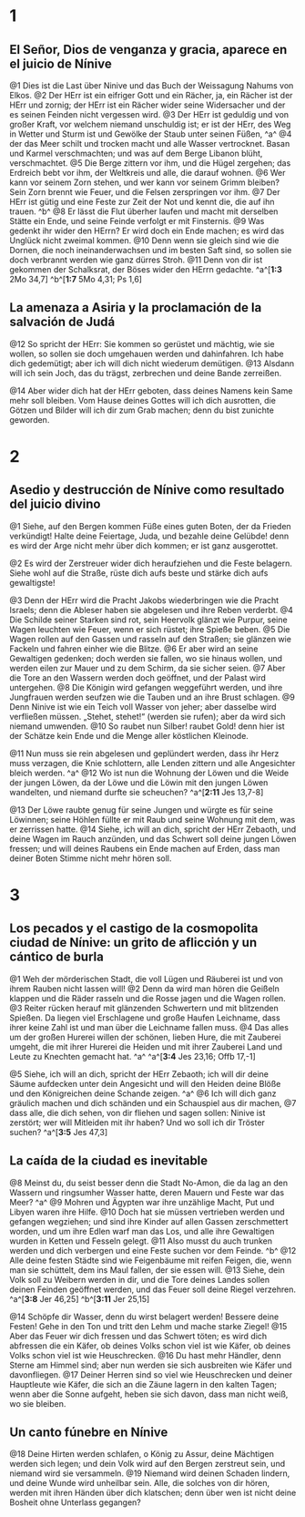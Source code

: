 # 1
## El Señor, Dios de venganza y gracia, aparece en el juicio de Nínive
@1 Dies ist die Last über Ninive und das Buch der Weissagung Nahums von Elkos. @2 Der HErr ist ein eifriger Gott und ein Rächer, ja, ein Rächer ist der HErr und zornig; der HErr ist ein Rächer wider seine Widersacher und der es seinen Feinden nicht vergessen wird. @3 Der HErr ist geduldig und von großer Kraft, vor welchem niemand unschuldig ist; er ist der HErr, des Weg in Wetter und Sturm ist und Gewölke der Staub unter seinen Füßen, ^a^ @4 der das Meer schilt und trocken macht und alle Wasser vertrocknet. Basan und Karmel verschmachten; und was auf dem Berge Libanon blüht, verschmachtet. @5 Die Berge zittern vor ihm, und die Hügel zergehen; das Erdreich bebt vor ihm, der Weltkreis und alle, die darauf wohnen. @6 Wer kann vor seinem Zorn stehen, und wer kann vor seinem Grimm bleiben? Sein Zorn brennt wie Feuer, und die Felsen zerspringen vor ihm. @7 Der HErr ist gütig und eine Feste zur Zeit der Not und kennt die, die auf ihn trauen. ^b^ @8 Er lässt die Flut überher laufen und macht mit derselben Stätte ein Ende, und seine Feinde verfolgt er mit Finsternis. @9 Was gedenkt ihr wider den HErrn? Er wird doch ein Ende machen; es wird das Unglück nicht zweimal kommen. @10 Denn wenn sie gleich sind wie die Dornen, die noch ineinanderwachsen und im besten Saft sind, so sollen sie doch verbrannt werden wie ganz dürres Stroh. @11 Denn von dir ist gekommen der Schalksrat, der Böses wider den HErrn gedachte.
^a^[**1:3** 2Mo 34,7] ^b^[**1:7** 5Mo 4,31; Ps 1,6]

## La amenaza a Asiria y la proclamación de la salvación de Judá
@12 So spricht der HErr: Sie kommen so gerüstet und mächtig, wie sie wollen, so sollen sie doch umgehauen werden und dahinfahren. Ich habe dich gedemütigt; aber ich will dich nicht wiederum demütigen. @13 Alsdann will ich sein Joch, das du trägst, zerbrechen und deine Bande zerreißen. 

@14 Aber wider dich hat der HErr geboten, dass deines Namens kein Same mehr soll bleiben. Vom Hause deines Gottes will ich dich ausrotten, die Götzen und Bilder will ich dir zum Grab machen; denn du bist zunichte geworden.

# 2
## Asedio y destrucción de Nínive como resultado del juicio divino
@1 Siehe, auf den Bergen kommen Füße eines guten Boten, der da Frieden verkündigt! Halte deine Feiertage, Juda, und bezahle deine Gelübde! denn es wird der Arge nicht mehr über dich kommen; er ist ganz ausgerottet. 

@2 Es wird der Zerstreuer wider dich heraufziehen und die Feste belagern. Siehe wohl auf die Straße, rüste dich aufs beste und stärke dich aufs gewaltigste! 

@3 Denn der HErr wird die Pracht Jakobs wiederbringen wie die Pracht Israels; denn die Ableser haben sie abgelesen und ihre Reben verderbt. @4 Die Schilde seiner Starken sind rot, sein Heervolk glänzt wie Purpur, seine Wagen leuchten wie Feuer, wenn er sich rüstet; ihre Spieße beben. @5 Die Wagen rollen auf den Gassen und rasseln auf den Straßen; sie glänzen wie Fackeln und fahren einher wie die Blitze. @6 Er aber wird an seine Gewaltigen gedenken; doch werden sie fallen, wo sie hinaus wollen, und werden eilen zur Mauer und zu dem Schirm, da sie sicher seien. @7 Aber die Tore an den Wassern werden doch geöffnet, und der Palast wird untergehen. @8 Die Königin wird gefangen weggeführt werden, und ihre Jungfrauen werden seufzen wie die Tauben und an ihre Brust schlagen. @9 Denn Ninive ist wie ein Teich voll Wasser von jeher; aber dasselbe wird verfließen müssen. „Stehet, stehet!“ (werden sie rufen); aber da wird sich niemand umwenden. @10 So raubet nun Silber! raubet Gold! denn hier ist der Schätze kein Ende und die Menge aller köstlichen Kleinode. 

@11 Nun muss sie rein abgelesen und geplündert werden, dass ihr Herz muss verzagen, die Knie schlottern, alle Lenden zittern und alle Angesichter bleich werden. ^a^ @12 Wo ist nun die Wohnung der Löwen und die Weide der jungen Löwen, da der Löwe und die Löwin mit den jungen Löwen wandelten, und niemand durfte sie scheuchen? 
^a^[**2:11** Jes 13,7-8]

@13 Der Löwe raubte genug für seine Jungen und würgte es für seine Löwinnen; seine Höhlen füllte er mit Raub und seine Wohnung mit dem, was er zerrissen hatte. @14 Siehe, ich will an dich, spricht der HErr Zebaoth, und deine Wagen im Rauch anzünden, und das Schwert soll deine jungen Löwen fressen; und will deines Raubens ein Ende machen auf Erden, dass man deiner Boten Stimme nicht mehr hören soll.

# 3
## Los pecados y el castigo de la cosmopolita ciudad de Nínive: un grito de aflicción y un cántico de burla
@1 Weh der mörderischen Stadt, die voll Lügen und Räuberei ist und von ihrem Rauben nicht lassen will! @2 Denn da wird man hören die Geißeln klappen und die Räder rasseln und die Rosse jagen und die Wagen rollen. @3 Reiter rücken herauf mit glänzenden Schwertern und mit blitzenden Spießen. Da liegen viel Erschlagene und große Haufen Leichname, dass ihrer keine Zahl ist und man über die Leichname fallen muss. @4 Das alles um der großen Hurerei willen der schönen, lieben Hure, die mit Zauberei umgeht, die mit ihrer Hurerei die Heiden und mit ihrer Zauberei Land und Leute zu Knechten gemacht hat. ^a^ 
^a^[**3:4** Jes 23,16; Offb 17,-1]

@5 Siehe, ich will an dich, spricht der HErr Zebaoth; ich will dir deine Säume aufdecken unter dein Angesicht und will den Heiden deine Blöße und den Königreichen deine Schande zeigen. ^a^ @6 Ich will dich ganz gräulich machen und dich schänden und ein Schauspiel aus dir machen, @7 dass alle, die dich sehen, von dir fliehen und sagen sollen: Ninive ist zerstört; wer will Mitleiden mit ihr haben? Und wo soll ich dir Tröster suchen?
^a^[**3:5** Jes 47,3]

## La caída de la ciudad es inevitable
@8 Meinst du, du seist besser denn die Stadt No-Amon, die da lag an den Wassern und ringsumher Wasser hatte, deren Mauern und Feste war das Meer? ^a^ @9 Mohren und Ägypten war ihre unzählige Macht, Put und Libyen waren ihre Hilfe. @10 Doch hat sie müssen vertrieben werden und gefangen wegziehen; und sind ihre Kinder auf allen Gassen zerschmettert worden, und um ihre Edlen warf man das Los, und alle ihre Gewaltigen wurden in Ketten und Fesseln gelegt. @11 Also musst du auch trunken werden und dich verbergen und eine Feste suchen vor dem Feinde. ^b^ @12 Alle deine festen Städte sind wie Feigenbäume mit reifen Feigen, die, wenn man sie schüttelt, dem ins Maul fallen, der sie essen will. @13 Siehe, dein Volk soll zu Weibern werden in dir, und die Tore deines Landes sollen deinen Feinden geöffnet werden, und das Feuer soll deine Riegel verzehren. 
^a^[**3:8** Jer 46,25] ^b^[**3:11** Jer 25,15]

@14 Schöpfe dir Wasser, denn du wirst belagert werden! Bessere deine Festen! Gehe in den Ton und tritt den Lehm und mache starke Ziegel! @15 Aber das Feuer wir dich fressen und das Schwert töten; es wird dich abfressen die ein Käfer, ob deines Volks schon viel ist wie Käfer, ob deines Volks schon viel ist wie Heuschrecken. @16 Du hast mehr Händler, denn Sterne am Himmel sind; aber nun werden sie sich ausbreiten wie Käfer und davonfliegen. @17 Deiner Herren sind so viel wie Heuschrecken und deiner Hauptleute wie Käfer, die sich an die Zäune lagern in den kalten Tagen; wenn aber die Sonne aufgeht, heben sie sich davon, dass man nicht weiß, wo sie bleiben. 

## Un canto fúnebre en Nínive
@18 Deine Hirten werden schlafen, o König zu Assur, deine Mächtigen werden sich legen; und dein Volk wird auf den Bergen zerstreut sein, und niemand wird sie versammeln. @19 Niemand wird deinen Schaden lindern, und deine Wunde wird unheilbar sein. Alle, die solches von dir hören, werden mit ihren Händen über dich klatschen; denn über wen ist nicht deine Bosheit ohne Unterlass gegangen?